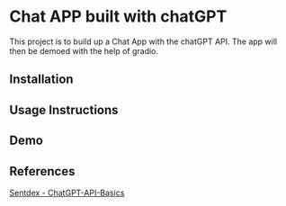 # Chat APP built with chatGPT
This project is to build up a Chat App with the chatGPT API. 
The app will then be demoed with the help of gradio.

## Installation


## Usage Instructions

## Demo


## References
[Sentdex - ChatGPT-API-Basics](https://github.com/Sentdex/ChatGPT-API-Basics)
